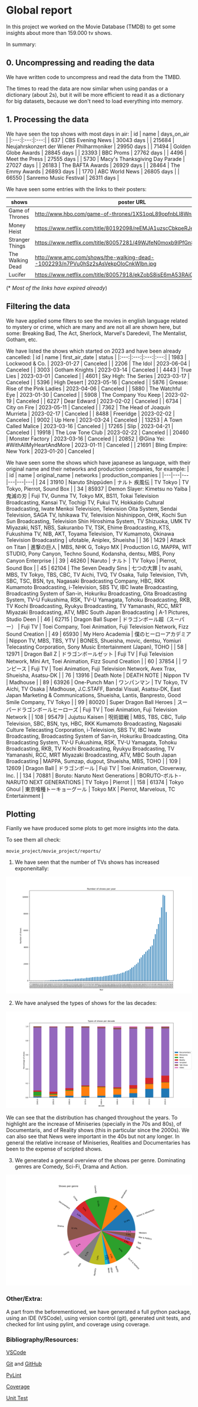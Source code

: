 # Global report

In this project we worked on the Movie Database (TMDB) to get some insights about more than 159.000 tv shows.

In summary:
## 0. Uncompressing and reading the data
We have written code to uncompress and read the data from the TMBD.

The times to read the data are now similar when using pandas or a dictionary (about 2s), but it will be more efficient to read it as a dictionary for big datasets, because we don't need to load everything into memory.

## 1. Processing the data
We have seen the top shows with most days in air:
| id | name | days_on_air |
|:---:|:---:|:---:|
| 637 | CBS Evening News | 30043 days |
| 215684 | Neujahrskonzert der Wiener Philharmoniker | 29950 days |
| 71494 | Golden Globe Awards | 28845 days |
| 23393 | BBC Proms | 27762 days |
| 4496 | Meet the Press | 27555 days |
| 5730 | Macy's Thanksgiving Day Parade | 27027 days |
| 26183 | The BAFTA Awards | 26929 days |
| 28464 | The Emmy Awards | 26893 days |
| 1770 | ABC World News | 26805 days |
| 66550 | Sanremo Music Festival | 26311 days |


We have seen some entries with the links to their posters:

| shows | poster URL |  |
|---|---|---|
| Game of Thrones | http://www.hbo.com/game-of-thrones/1XS1oqL89opfnbLl8WnZY1O1uJx.jpg |
| Money Heist | https://www.netflix.com/title/80192098/reEMJA1uzscCbkpeRJeTT2bjqUp.jpg |
| Stranger Things | https://www.netflix.com/title/80057281/49WJfeN0moxb9IPfGn8AIqMGskD.jpg |
| The Walking Dead | http://www.amc.com/shows/the-walking-dead--1002293/n7PVu0hSz2sAsVekpOIoCnkWlbn.jpg |
| Lucifer | https://www.netflix.com/title/80057918/ekZobS8isE6mA53RAiGDG93hBxL.jpg |

(* *Most of the links have expired already*)

## Filtering the data
We have applied some filters to see the movies in english language related to mystery or crime, which are many and are not all are shown here, but some:
Breaking Bad, The Act, Sherlock, Marvel's Daredevil, The Mentalist, Gotham, etc.


We have listed the shows which started on 2023 and have been already cancelled:
| id | name | first_air_date | status |
|:---:|:---:|:---:|:---:|
| 1983 | Lockwood & Co. | 2023-01-27 | Canceled |
| 2206 | The Idol | 2023-06-04 | Canceled |
| 3003 | Gotham Knights | 2023-03-14 | Canceled |
| 4443 | True Lies | 2023-03-01 | Canceled |
| 4601 | Sky High: The Series | 2023-03-17 | Canceled |
| 5396 | High Desert | 2023-05-16 | Canceled |
| 5876 | Grease: Rise of the Pink Ladies | 2023-04-06 | Canceled |
| 5880 | The Watchful Eye | 2023-01-30 | Canceled |
| 5908 | The Company You Keep | 2023-02-19 | Canceled |
| 6227 | Dear Edward | 2023-02-02 | Canceled |
| 6734 | City on Fire | 2023-05-11 | Canceled |
| 7362 | The Head of Joaquín Murrieta | 2023-02-17 | Canceled |
| 8488 | Freeridge | 2023-02-02 | Canceled |
| 9002 | Up Here | 2023-03-24 | Canceled |
| 13253 | A Town Called Malice | 2023-03-16 | Canceled |
| 17265 | Slip | 2023-04-21 | Canceled |
| 19918 | The Low Tone Club | 2023-02-22 | Canceled |
| 20460 | Monster Factory | 2023-03-16 | Canceled |
| 20852 | @Gina Yei: #WithAllMyHeartAndMore | 2023-01-11 | Canceled |
| 21691 | Bling Empire: New York | 2023-01-20 | Canceled |

We have seen some the shows which have japanese as language, with their original name and their networks and production companies, for example:
|  | id | name | original_name | networks | production_companies |
|---|---|---|---|---|---|
| 24 | 31910 | Naruto Shippūden | ナルト 疾風伝 | TV Tokyo | TV Tokyo, Pierrot, Sound Box |
| 34 | 85937 | Demon Slayer: Kimetsu no Yaiba | 鬼滅の刃 | Fuji TV, Gunma TV, Tokyo MX, BS11, Tokai Television Broadcasting, Kansai   TV, Tochigi TV, Fukui TV, Hokkaido Cultural Broadcasting, Iwate Menkoi   Television, Television Oita System, Sendai Television, SAGA TV, Ishikawa TV,   Television Nishinippon, OHK, Kochi Sun Sun Broadcasting, Television Shin   Hiroshima System, TV Shizuoka, UMK TV Miyazaki, NST, NBS, Sakuranbo TV, TSK,   Ehime Broadcasting, KTS, Fukushima TV, NIB, AKT, Toyama Television, TV   Kumamoto, Okinawa Television Broadcasting | ufotable, Aniplex, Shueisha |
| 36 | 1429 | Attack on Titan | 進撃の巨人 | MBS, NHK G, Tokyo MX | Production I.G, MAPPA, WIT STUDIO, Pony Canyon, Techno Sound, Kodansha,   dentsu, MBS, Pony Canyon Enterprise |
| 39 | 46260 | Naruto | ナルト | TV Tokyo | Pierrot, Sound Box |
| 45 | 62104 | The Seven Deadly Sins | 七つの大罪 | tv asahi, MBS, TV Tokyo, TBS, CBC, TV Aichi, TVQ, TV Osaka, Tulip   Television, TVh, SBC, TSC, BSN, tys, Nagasaki Broadcasting Company, HBC, RKK   Kumamoto Broadcasting, i-Television, SBS TV, IBC Iwate Broadcasting,   Broadcasting System of San-in, Hokuriku Broadcasting, Oita Broadcasting   System, TV-U Fukushima, RSK, TV-U Yamagata, Tohoku Broadcasting, RKB, TV   Kochi Broadcasting, Ryukyu Broadcasting, TV Yamanashi, RCC, MRT Miyazaki   Broadcasting, ATV, MBC South Japan Broadcasting | A-1 Pictures, Studio Deen |
| 46 | 62715 | Dragon Ball Super | ドラゴンボール超（スーパー） | Fuji TV | Toei Company, Toei Animation, Fuji Television Network, Fizz Sound   Creation |
| 49 | 65930 | My Hero Academia | 僕のヒーローアカデミア | Nippon TV, MBS, TBS, YTV | BONES, Shueisha, movic, dentsu, Yomiuri Telecasting Corporation, Sony   Music Entertainment (Japan), TOHO |
| 58 | 12971 | Dragon Ball Z | ドラゴンボールゼット | Fuji TV | Fuji Television Network, Mini Art, Toei Animation, Fizz Sound Creation |
| 60 | 37854 |  | ワンピース | Fuji TV | Toei Animation, Fuji Television Network, Avex Trax, Shueisha, Asatsu-DK |
| 76 | 13916 | Death Note | DEATH NOTE | Nippon TV | Madhouse |
| 89 | 63926 | One-Punch Man | ワンパンマン | TV Tokyo, TV Aichi, TV Osaka | Madhouse, J.C.STAFF, Bandai Visual, Asatsu-DK, East Japan Marketing &   Communications, Shueisha, Lantis, Banpresto, Good Smile Company, TV Tokyo |
| 99 | 80020 | Super Dragon Ball Heroes | スーパードラゴンボールヒーローズ | Fuji TV | Toei Animation, Fuji Television Network |
| 108 | 95479 | Jujutsu Kaisen | 呪術廻戦 | MBS, TBS, CBC, Tulip Television, SBC, BSN, tys, HBC, RKK Kumamoto   Broadcasting, Nagasaki Culture Telecasting Corporation, i-Television, SBS TV,   IBC Iwate Broadcasting, Broadcasting System of San-in, Hokuriku Broadcasting,   Oita Broadcasting System, TV-U Fukushima, RSK, TV-U Yamagata, Tohoku   Broadcasting, RKB, TV Kochi Broadcasting, Ryukyu Broadcasting, TV Yamanashi,   RCC, MRT Miyazaki Broadcasting, ATV, MBC South Japan Broadcasting | MAPPA, Sumzap, dugout, Shueisha, MBS, TOHO |
| 109 | 12609 | Dragon Ball | ドラゴンボール | Fuji TV | Toei Animation, Cloverway, Inc. |
| 134 | 70881 | Boruto: Naruto Next Generations | BORUTO-ボルト- NARUTO NEXT GENERATIONS | TV Tokyo | Pierrot |
| 158 | 61374 | Tokyo Ghoul | 東京喰種トーキョーグール | Tokyo MX | Pierrot, Marvelous, TC Entertainment |


## Plotting
Fianlly we have produced some plots to get more insights into the data.

To see them all check: 
```
movie_project/movie_project/reports/
```

1. We have seen that the number of TVs shows has increased exponenitally:

![Figure 1](figure_1.png)


2. We have analysed the types of shows for the las decades:

![Figure 2](figure_2.png)

We can see that the distribution has changed throughout the years. To highlight are the increase of Miniseries (specially in the 70s and 80s), of Documentaris, and of Reality shows (this in particular since the 2000s).
We can also see that News were important in the 40s but not any longer. In general the relative increase of Miniseries, Realities and Documentaries has been to the expense of scripted shows.

3. We generated a general overview of the shows per genre. Dominating genres are Comedy, Sci-Fi, Drama and Action.

![Figure 3](figure_3.png)

### Other/Extra:
A part from the beforementioned, we have generated a full python package, using an IDE (VSCode), using version control (git), generated unit tests, and checked for lint using pylint, and coverage using coverage.

### Bibliography/Resources:
[VSCode](https://code.visualstudio.com/)

[Git](https://git-scm.com/) and [GitHub](https://github.com/ulisesrey)

[PyLint](https://pypi.org/project/pylint/)

[Coverage](https://coverage.readthedocs.io/en/7.4.1/)

[Unit Test](https://docs.python.org/3/library/unittest.html)
